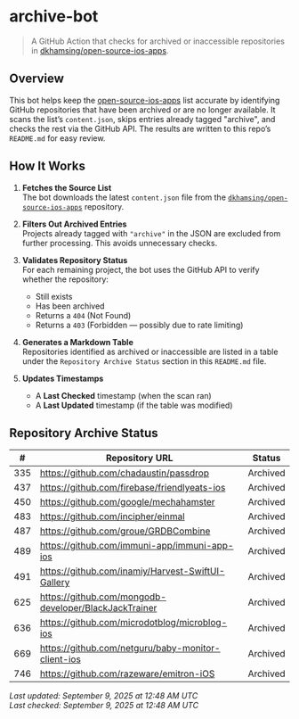 # archive-bot

> A GitHub Action that checks for archived or inaccessible repositories in [dkhamsing/open-source-ios-apps](https://github.com/dkhamsing/open-source-ios-apps).

## Overview

This bot helps keep the [open-source-ios-apps](https://github.com/dkhamsing/open-source-ios-apps) list accurate by identifying GitHub repositories that have been archived or are no longer available. It scans the list’s `content.json`, skips entries already tagged "archive", and checks the rest via the GitHub API. The results are written to this repo’s `README.md` for easy review.


## How It Works

1. **Fetches the Source List**  
   The bot downloads the latest `content.json` file from the [`dkhamsing/open-source-ios-apps`](https://github.com/dkhamsing/open-source-ios-apps) repository.

2. **Filters Out Archived Entries**  
   Projects already tagged with `"archive"` in the JSON are excluded from further processing. This avoids unnecessary checks.

3. **Validates Repository Status**  
   For each remaining project, the bot uses the GitHub API to verify whether the repository:
   - Still exists
   - Has been archived
   - Returns a `404` (Not Found)
   - Returns a `403` (Forbidden — possibly due to rate limiting)

4. **Generates a Markdown Table**  
   Repositories identified as archived or inaccessible are listed in a table under the `Repository Archive Status` section in this `README.md` file.

5. **Updates Timestamps**  
   - A **Last Checked** timestamp (when the scan ran)
   - A **Last Updated** timestamp (if the table was modified)


## Repository Archive Status

| # | Repository URL | Status |
|---|----------------|--------|
| 335 | https://github.com/chadaustin/passdrop | Archived |
| 437 | https://github.com/firebase/friendlyeats-ios | Archived |
| 450 | https://github.com/google/mechahamster | Archived |
| 483 | https://github.com/incipher/einmal | Archived |
| 487 | https://github.com/groue/GRDBCombine | Archived |
| 489 | https://github.com/immuni-app/immuni-app-ios | Archived |
| 491 | https://github.com/inamiy/Harvest-SwiftUI-Gallery | Archived |
| 625 | https://github.com/mongodb-developer/BlackJackTrainer | Archived |
| 636 | https://github.com/microdotblog/microblog-ios | Archived |
| 669 | https://github.com/netguru/baby-monitor-client-ios | Archived |
| 746 | https://github.com/razeware/emitron-iOS | Archived |

*Last updated: September 9, 2025 at 12:48 AM UTC*  
*Last checked: September 9, 2025 at 12:48 AM UTC*